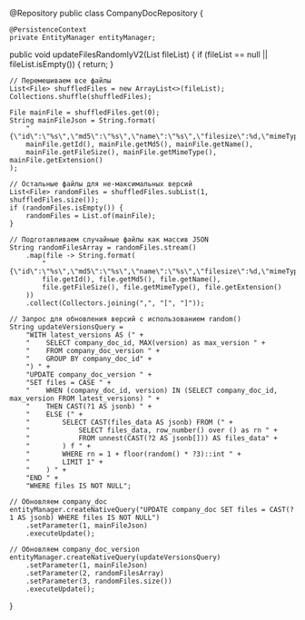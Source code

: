 @Repository
public class CompanyDocRepository {

    @PersistenceContext
    private EntityManager entityManager;

public void updateFilesRandomlyV2(List<File> fileList) {
    if (fileList == null || fileList.isEmpty()) {
        return;
    }

    // Перемешиваем все файлы
    List<File> shuffledFiles = new ArrayList<>(fileList);
    Collections.shuffle(shuffledFiles);

    File mainFile = shuffledFiles.get(0);
    String mainFileJson = String.format(
        "{\"id\":\"%s\",\"md5\":\"%s\",\"name\":\"%s\",\"filesize\":%d,\"mimeType\":\"%s\",\"extension\":\"%s\"}",
        mainFile.getId(), mainFile.getMd5(), mainFile.getName(), 
        mainFile.getFileSize(), mainFile.getMimeType(), mainFile.getExtension()
    );

    // Остальные файлы для не-максимальных версий
    List<File> randomFiles = shuffledFiles.subList(1, shuffledFiles.size());
    if (randomFiles.isEmpty()) {
        randomFiles = List.of(mainFile);
    }

    // Подготавливаем случайные файлы как массив JSON
    String randomFilesArray = randomFiles.stream()
        .map(file -> String.format(
            "{\"id\":\"%s\",\"md5\":\"%s\",\"name\":\"%s\",\"filesize\":%d,\"mimeType\":\"%s\",\"extension\":\"%s\"}",
            file.getId(), file.getMd5(), file.getName(), 
            file.getFileSize(), file.getMimeType(), file.getExtension()
        ))
        .collect(Collectors.joining(",", "[", "]"));

    // Запрос для обновления версий с использованием random()
    String updateVersionsQuery = 
        "WITH latest_versions AS (" +
        "    SELECT company_doc_id, MAX(version) as max_version " +
        "    FROM company_doc_version " +
        "    GROUP BY company_doc_id" +
        ") " +
        "UPDATE company_doc_version " +
        "SET files = CASE " +
        "    WHEN (company_doc_id, version) IN (SELECT company_doc_id, max_version FROM latest_versions) " +
        "    THEN CAST(?1 AS jsonb) " +
        "    ELSE (" +
        "        SELECT CAST(files_data AS jsonb) FROM (" +
        "            SELECT files_data, row_number() over () as rn " +
        "            FROM unnest(CAST(?2 AS jsonb[])) AS files_data" +
        "        ) f " +
        "        WHERE rn = 1 + floor(random() * ?3)::int " +
        "        LIMIT 1" +
        "    ) " +
        "END " +
        "WHERE files IS NOT NULL";

    // Обновляем company_doc
    entityManager.createNativeQuery("UPDATE company_doc SET files = CAST(?1 AS jsonb) WHERE files IS NOT NULL")
        .setParameter(1, mainFileJson)
        .executeUpdate();

    // Обновляем company_doc_version
    entityManager.createNativeQuery(updateVersionsQuery)
        .setParameter(1, mainFileJson)
        .setParameter(2, randomFilesArray)
        .setParameter(3, randomFiles.size())
        .executeUpdate();
}
